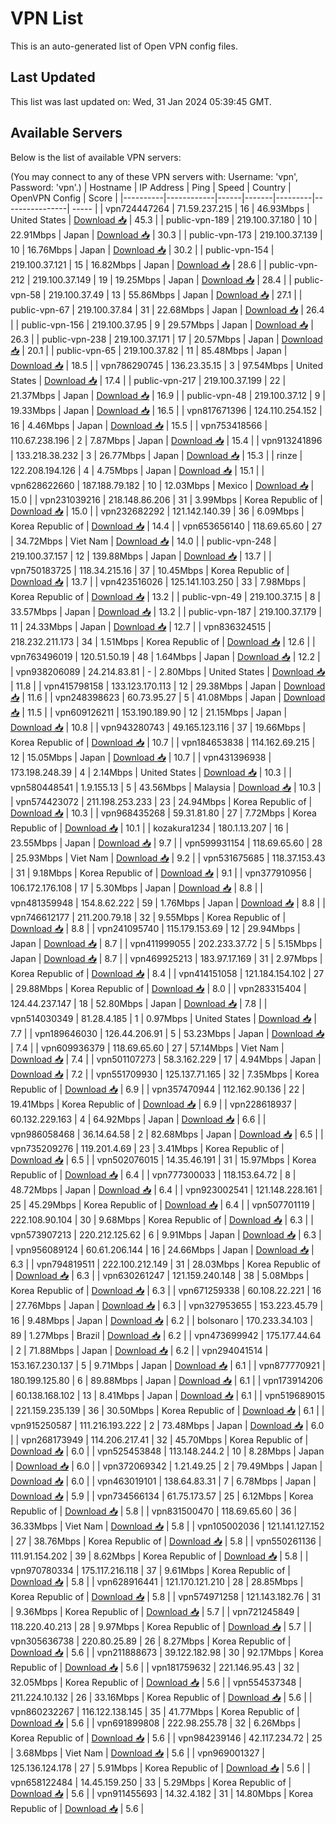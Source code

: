 # VPN List

This is an auto-generated list of Open VPN config files.

## Last Updated

This list was last updated on: Wed, 31 Jan 2024 05:39:45 GMT.

## Available Servers

Below is the list of available VPN servers:

(You may connect to any of these VPN servers with: Username: 'vpn', Password: 'vpn'.)
| Hostname | IP Address | Ping | Speed | Country | OpenVPN Config | Score |
|----------|------------|------|-------|---------|----------------| ----- |
| vpn724447264 | 71.59.237.215 | 16 | 46.93Mbps | United States | [Download 📥](./configs/server_0_US.ovpn) | 45.3 |
| public-vpn-189 | 219.100.37.180 | 10 | 22.91Mbps | Japan | [Download 📥](./configs/server_1_JP.ovpn) | 30.3 |
| public-vpn-173 | 219.100.37.139 | 10 | 16.76Mbps | Japan | [Download 📥](./configs/server_2_JP.ovpn) | 30.2 |
| public-vpn-154 | 219.100.37.121 | 15 | 16.82Mbps | Japan | [Download 📥](./configs/server_3_JP.ovpn) | 28.6 |
| public-vpn-212 | 219.100.37.149 | 19 | 19.25Mbps | Japan | [Download 📥](./configs/server_4_JP.ovpn) | 28.4 |
| public-vpn-58 | 219.100.37.49 | 13 | 55.86Mbps | Japan | [Download 📥](./configs/server_5_JP.ovpn) | 27.1 |
| public-vpn-67 | 219.100.37.84 | 31 | 22.68Mbps | Japan | [Download 📥](./configs/server_6_JP.ovpn) | 26.4 |
| public-vpn-156 | 219.100.37.95 | 9 | 29.57Mbps | Japan | [Download 📥](./configs/server_7_JP.ovpn) | 26.3 |
| public-vpn-238 | 219.100.37.171 | 17 | 20.57Mbps | Japan | [Download 📥](./configs/server_8_JP.ovpn) | 20.1 |
| public-vpn-65 | 219.100.37.82 | 11 | 85.48Mbps | Japan | [Download 📥](./configs/server_9_JP.ovpn) | 18.5 |
| vpn786290745 | 136.23.35.15 | 3 | 97.54Mbps | United States | [Download 📥](./configs/server_10_US.ovpn) | 17.4 |
| public-vpn-217 | 219.100.37.199 | 22 | 21.37Mbps | Japan | [Download 📥](./configs/server_11_JP.ovpn) | 16.9 |
| public-vpn-48 | 219.100.37.12 | 9 | 19.33Mbps | Japan | [Download 📥](./configs/server_12_JP.ovpn) | 16.5 |
| vpn817671396 | 124.110.254.152 | 16 | 4.46Mbps | Japan | [Download 📥](./configs/server_13_JP.ovpn) | 15.5 |
| vpn753418566 | 110.67.238.196 | 2 | 7.87Mbps | Japan | [Download 📥](./configs/server_14_JP.ovpn) | 15.4 |
| vpn913241896 | 133.218.38.232 | 3 | 26.77Mbps | Japan | [Download 📥](./configs/server_15_JP.ovpn) | 15.3 |
| rinze | 122.208.194.126 | 4 | 4.75Mbps | Japan | [Download 📥](./configs/server_16_JP.ovpn) | 15.1 |
| vpn628622660 | 187.188.79.182 | 10 | 12.03Mbps | Mexico | [Download 📥](./configs/server_17_MX.ovpn) | 15.0 |
| vpn231039216 | 218.148.86.206 | 31 | 3.99Mbps | Korea Republic of | [Download 📥](./configs/server_18_KR.ovpn) | 15.0 |
| vpn232682292 | 121.142.140.39 | 36 | 6.09Mbps | Korea Republic of | [Download 📥](./configs/server_19_KR.ovpn) | 14.4 |
| vpn653656140 | 118.69.65.60 | 27 | 34.72Mbps | Viet Nam | [Download 📥](./configs/server_20_VN.ovpn) | 14.0 |
| public-vpn-248 | 219.100.37.157 | 12 | 139.88Mbps | Japan | [Download 📥](./configs/server_21_JP.ovpn) | 13.7 |
| vpn750183725 | 118.34.215.16 | 37 | 10.45Mbps | Korea Republic of | [Download 📥](./configs/server_22_KR.ovpn) | 13.7 |
| vpn423516026 | 125.141.103.250 | 33 | 7.98Mbps | Korea Republic of | [Download 📥](./configs/server_23_KR.ovpn) | 13.2 |
| public-vpn-49 | 219.100.37.15 | 8 | 33.57Mbps | Japan | [Download 📥](./configs/server_24_JP.ovpn) | 13.2 |
| public-vpn-187 | 219.100.37.179 | 11 | 24.33Mbps | Japan | [Download 📥](./configs/server_25_JP.ovpn) | 12.7 |
| vpn836324515 | 218.232.211.173 | 34 | 1.51Mbps | Korea Republic of | [Download 📥](./configs/server_26_KR.ovpn) | 12.6 |
| vpn763496019 | 120.51.50.19 | 48 | 1.64Mbps | Japan | [Download 📥](./configs/server_27_JP.ovpn) | 12.2 |
| vpn938206089 | 24.214.83.81 | - | 2.80Mbps | United States | [Download 📥](./configs/server_28_US.ovpn) | 11.8 |
| vpn415798158 | 133.123.170.113 | 12 | 29.38Mbps | Japan | [Download 📥](./configs/server_29_JP.ovpn) | 11.6 |
| vpn248398623 | 60.73.95.27 | 5 | 41.08Mbps | Japan | [Download 📥](./configs/server_30_JP.ovpn) | 11.5 |
| vpn609126211 | 153.190.189.90 | 12 | 21.15Mbps | Japan | [Download 📥](./configs/server_31_JP.ovpn) | 10.8 |
| vpn943280743 | 49.165.123.116 | 37 | 19.66Mbps | Korea Republic of | [Download 📥](./configs/server_32_KR.ovpn) | 10.7 |
| vpn184653838 | 114.162.69.215 | 12 | 15.05Mbps | Japan | [Download 📥](./configs/server_33_JP.ovpn) | 10.7 |
| vpn431396938 | 173.198.248.39 | 4 | 2.14Mbps | United States | [Download 📥](./configs/server_34_US.ovpn) | 10.3 |
| vpn580448541 | 1.9.155.13 | 5 | 43.56Mbps | Malaysia | [Download 📥](./configs/server_35_MY.ovpn) | 10.3 |
| vpn574423072 | 211.198.253.233 | 23 | 24.94Mbps | Korea Republic of | [Download 📥](./configs/server_36_KR.ovpn) | 10.3 |
| vpn968435268 | 59.31.81.80 | 27 | 7.72Mbps | Korea Republic of | [Download 📥](./configs/server_37_KR.ovpn) | 10.1 |
| kozakura1234 | 180.1.13.207 | 16 | 23.55Mbps | Japan | [Download 📥](./configs/server_38_JP.ovpn) | 9.7 |
| vpn599931154 | 118.69.65.60 | 28 | 25.93Mbps | Viet Nam | [Download 📥](./configs/server_39_VN.ovpn) | 9.2 |
| vpn531675685 | 118.37.153.43 | 31 | 9.18Mbps | Korea Republic of | [Download 📥](./configs/server_40_KR.ovpn) | 9.1 |
| vpn377910956 | 106.172.176.108 | 17 | 5.30Mbps | Japan | [Download 📥](./configs/server_41_JP.ovpn) | 8.8 |
| vpn481359948 | 154.8.62.222 | 59 | 1.76Mbps | Japan | [Download 📥](./configs/server_42_JP.ovpn) | 8.8 |
| vpn746612177 | 211.200.79.18 | 32 | 9.55Mbps | Korea Republic of | [Download 📥](./configs/server_43_KR.ovpn) | 8.8 |
| vpn241095740 | 115.179.153.69 | 12 | 29.94Mbps | Japan | [Download 📥](./configs/server_44_JP.ovpn) | 8.7 |
| vpn411999055 | 202.233.37.72 | 5 | 5.15Mbps | Japan | [Download 📥](./configs/server_45_JP.ovpn) | 8.7 |
| vpn469925213 | 183.97.17.169 | 31 | 2.97Mbps | Korea Republic of | [Download 📥](./configs/server_46_KR.ovpn) | 8.4 |
| vpn414151058 | 121.184.154.102 | 27 | 29.88Mbps | Korea Republic of | [Download 📥](./configs/server_47_KR.ovpn) | 8.0 |
| vpn283315404 | 124.44.237.147 | 18 | 52.80Mbps | Japan | [Download 📥](./configs/server_48_JP.ovpn) | 7.8 |
| vpn514030349 | 81.28.4.185 | 1 | 0.97Mbps | United States | [Download 📥](./configs/server_49_US.ovpn) | 7.7 |
| vpn189646030 | 126.44.206.91 | 5 | 53.23Mbps | Japan | [Download 📥](./configs/server_50_JP.ovpn) | 7.4 |
| vpn609936379 | 118.69.65.60 | 27 | 57.14Mbps | Viet Nam | [Download 📥](./configs/server_51_VN.ovpn) | 7.4 |
| vpn501107273 | 58.3.162.229 | 17 | 4.94Mbps | Japan | [Download 📥](./configs/server_52_JP.ovpn) | 7.2 |
| vpn551709930 | 125.137.71.165 | 32 | 7.35Mbps | Korea Republic of | [Download 📥](./configs/server_53_KR.ovpn) | 6.9 |
| vpn357470944 | 112.162.90.136 | 22 | 19.41Mbps | Korea Republic of | [Download 📥](./configs/server_54_KR.ovpn) | 6.9 |
| vpn228618937 | 60.132.229.163 | 4 | 64.92Mbps | Japan | [Download 📥](./configs/server_55_JP.ovpn) | 6.6 |
| vpn986058468 | 36.14.64.58 | 2 | 82.68Mbps | Japan | [Download 📥](./configs/server_56_JP.ovpn) | 6.5 |
| vpn735209276 | 119.201.4.69 | 23 | 3.41Mbps | Korea Republic of | [Download 📥](./configs/server_57_KR.ovpn) | 6.5 |
| vpn502076015 | 14.35.46.191 | 31 | 15.97Mbps | Korea Republic of | [Download 📥](./configs/server_58_KR.ovpn) | 6.4 |
| vpn777300033 | 118.153.64.72 | 8 | 48.72Mbps | Japan | [Download 📥](./configs/server_59_JP.ovpn) | 6.4 |
| vpn923002541 | 121.148.228.161 | 25 | 45.29Mbps | Korea Republic of | [Download 📥](./configs/server_60_KR.ovpn) | 6.4 |
| vpn507701119 | 222.108.90.104 | 30 | 9.68Mbps | Korea Republic of | [Download 📥](./configs/server_61_KR.ovpn) | 6.3 |
| vpn573907213 | 220.212.125.62 | 6 | 9.91Mbps | Japan | [Download 📥](./configs/server_62_JP.ovpn) | 6.3 |
| vpn956089124 | 60.61.206.144 | 16 | 24.66Mbps | Japan | [Download 📥](./configs/server_63_JP.ovpn) | 6.3 |
| vpn794819511 | 222.100.212.149 | 31 | 28.03Mbps | Korea Republic of | [Download 📥](./configs/server_64_KR.ovpn) | 6.3 |
| vpn630261247 | 121.159.240.148 | 38 | 5.08Mbps | Korea Republic of | [Download 📥](./configs/server_65_KR.ovpn) | 6.3 |
| vpn671259338 | 60.108.22.221 | 16 | 27.76Mbps | Japan | [Download 📥](./configs/server_66_JP.ovpn) | 6.3 |
| vpn327953655 | 153.223.45.79 | 16 | 9.48Mbps | Japan | [Download 📥](./configs/server_67_JP.ovpn) | 6.2 |
| bolsonaro | 170.233.34.103 | 89 | 1.27Mbps | Brazil | [Download 📥](./configs/server_68_BR.ovpn) | 6.2 |
| vpn473699942 | 175.177.44.64 | 2 | 71.88Mbps | Japan | [Download 📥](./configs/server_69_JP.ovpn) | 6.2 |
| vpn294041514 | 153.167.230.137 | 5 | 9.71Mbps | Japan | [Download 📥](./configs/server_70_JP.ovpn) | 6.1 |
| vpn877770921 | 180.199.125.80 | 6 | 89.88Mbps | Japan | [Download 📥](./configs/server_71_JP.ovpn) | 6.1 |
| vpn173914206 | 60.138.168.102 | 13 | 8.41Mbps | Japan | [Download 📥](./configs/server_72_JP.ovpn) | 6.1 |
| vpn519689015 | 221.159.235.139 | 36 | 30.50Mbps | Korea Republic of | [Download 📥](./configs/server_73_KR.ovpn) | 6.1 |
| vpn915250587 | 111.216.193.222 | 2 | 73.48Mbps | Japan | [Download 📥](./configs/server_74_JP.ovpn) | 6.0 |
| vpn268173949 | 114.206.217.41 | 32 | 45.70Mbps | Korea Republic of | [Download 📥](./configs/server_75_KR.ovpn) | 6.0 |
| vpn525453848 | 113.148.244.2 | 10 | 8.28Mbps | Japan | [Download 📥](./configs/server_76_JP.ovpn) | 6.0 |
| vpn372069342 | 1.21.49.25 | 2 | 79.49Mbps | Japan | [Download 📥](./configs/server_77_JP.ovpn) | 6.0 |
| vpn463019101 | 138.64.83.31 | 7 | 6.78Mbps | Japan | [Download 📥](./configs/server_78_JP.ovpn) | 5.9 |
| vpn734566134 | 61.75.173.57 | 25 | 6.12Mbps | Korea Republic of | [Download 📥](./configs/server_79_KR.ovpn) | 5.8 |
| vpn831500470 | 118.69.65.60 | 36 | 36.33Mbps | Viet Nam | [Download 📥](./configs/server_80_VN.ovpn) | 5.8 |
| vpn105002036 | 121.141.127.152 | 27 | 38.76Mbps | Korea Republic of | [Download 📥](./configs/server_81_KR.ovpn) | 5.8 |
| vpn550261136 | 111.91.154.202 | 39 | 8.62Mbps | Korea Republic of | [Download 📥](./configs/server_82_KR.ovpn) | 5.8 |
| vpn970780334 | 175.117.216.118 | 37 | 9.61Mbps | Korea Republic of | [Download 📥](./configs/server_83_KR.ovpn) | 5.8 |
| vpn628916441 | 121.170.121.210 | 28 | 28.85Mbps | Korea Republic of | [Download 📥](./configs/server_84_KR.ovpn) | 5.8 |
| vpn574971258 | 121.143.182.76 | 31 | 9.36Mbps | Korea Republic of | [Download 📥](./configs/server_85_KR.ovpn) | 5.7 |
| vpn721245849 | 118.220.40.213 | 28 | 9.97Mbps | Korea Republic of | [Download 📥](./configs/server_86_KR.ovpn) | 5.7 |
| vpn305636738 | 220.80.25.89 | 26 | 8.27Mbps | Korea Republic of | [Download 📥](./configs/server_87_KR.ovpn) | 5.6 |
| vpn211888673 | 39.122.182.98 | 30 | 92.17Mbps | Korea Republic of | [Download 📥](./configs/server_88_KR.ovpn) | 5.6 |
| vpn181759632 | 221.146.95.43 | 32 | 32.05Mbps | Korea Republic of | [Download 📥](./configs/server_89_KR.ovpn) | 5.6 |
| vpn554537348 | 211.224.10.132 | 26 | 33.16Mbps | Korea Republic of | [Download 📥](./configs/server_90_KR.ovpn) | 5.6 |
| vpn860232267 | 116.122.138.145 | 35 | 41.77Mbps | Korea Republic of | [Download 📥](./configs/server_91_KR.ovpn) | 5.6 |
| vpn691899808 | 222.98.255.78 | 32 | 6.26Mbps | Korea Republic of | [Download 📥](./configs/server_92_KR.ovpn) | 5.6 |
| vpn984239146 | 42.117.234.72 | 25 | 3.68Mbps | Viet Nam | [Download 📥](./configs/server_93_VN.ovpn) | 5.6 |
| vpn969001327 | 125.136.124.178 | 27 | 5.91Mbps | Korea Republic of | [Download 📥](./configs/server_94_KR.ovpn) | 5.6 |
| vpn658122484 | 14.45.159.250 | 33 | 5.29Mbps | Korea Republic of | [Download 📥](./configs/server_95_KR.ovpn) | 5.6 |
| vpn911455693 | 14.32.4.182 | 31 | 14.80Mbps | Korea Republic of | [Download 📥](./configs/server_96_KR.ovpn) | 5.6 |
